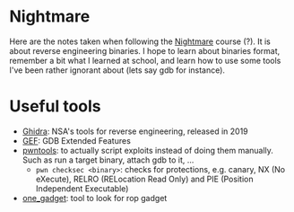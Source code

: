 # Nightmare

Here are the notes taken when following the [Nightmare](https://guyinatuxedo.github.io/index.html) course (?).
It is about reverse engineering binaries.
I hope to learn about binaries format, remember a bit what I learned at school, and learn how to use some tools I've been rather ignorant about (lets say gdb for instance).

# Useful tools

* [Ghidra](https://ghidra-sre.org/): NSA's tools for reverse engineering, released in 2019
* [GEF](https://github.com/hugsy/gef): GDB Extended Features
* [pwntools](https://pypi.org/project/pwntools/): to actually script exploits instead of doing them manually. Such as run a target binary, attach gdb to it, ...
    * `pwn checksec <binary>`: checks for protections, e.g. canary, NX (No eXecute), RELRO (RELocation Read Only) and PIE (Position Independent Executable)
* [one_gadget](https://github.com/david942j/one_gadget): tool to look for rop gadget